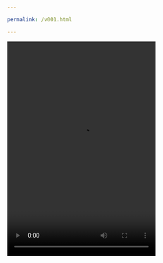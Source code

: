 ```yaml
---

permalink: /v001.html

---
```


<video src="/221288263-1-177_360p.mp4" width="345px" height="500px" controls="controls"></video>
